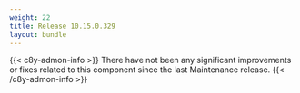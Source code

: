 ```yaml
---
weight: 22
title: Release 10.15.0.329
layout: bundle
---
```


<!--10.15.0.328 - 10.15.0.329-->

{{< c8y-admon-info >}}
There have not been any significant improvements or fixes related to this component since the last Maintenance release.
{{< /c8y-admon-info >}}
